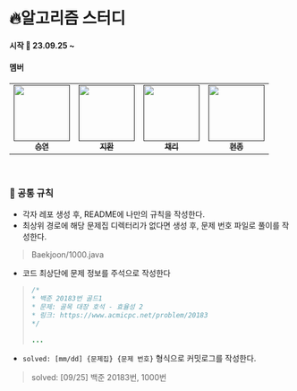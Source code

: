 # 🔥알고리즘 스터디
#### 시작 🚩 23.09.25 ~
#### 멤버
<table>
  <tbody>
    <tr>
      <td align="center">
        <a href="">
          <img src="https://avatars.githubusercontent.com/u/49530253?v=4" width="100px;" alt=""/>
          <br/>
          <sub><b> 승연 </b></sub>
        </a>
      </td>
      <td align="center">
        <a href="">
          <img src="https://avatars.githubusercontent.com/u/111403658?v=4" width="100px;" alt=""/>
          <br/>
          <sub><b> 지환 </b></sub>
        </a>
      </td>
      <td align="center">
        <a href="">
          <img src="https://avatars.githubusercontent.com/u/109569066?v=4" width="100px;" alt=""/>
          <br/>
          <sub><b> 채리 </b></sub>
        </a>
      </td>
      <td align="center">
        <a href="">
          <img src="https://avatars.githubusercontent.com/u/70827921?v=4" width="100px;" alt=""/>
          <br/>
          <sub><b> 현종 </b></sub>
        </a>
      </td>
  </tbody>
</table>

<br>

### 🧊 공통 규칙
- 각자 레포 생성 후, README에 나만의 규칙을 작성한다.
- 최상위 경로에 해당 문제집 디렉터리가 없다면 생성 후, 문제 번호 파일로 풀이를 작성한다.  
> Baekjoon/1000.java  
- 코드 최상단에 문제 정보를 주석으로 작성한다
> ```java
> /*
> * 백준 20183번 골드1
> * 문제: 골목 대장 호석 - 효율성 2
> * 링크: https://www.acmicpc.net/problem/20183
> */
> 
> ...
> ```
- `solved: [mm/dd] {문제집} {문제 번호}` 형식으로 커밋로그를 작성한다.  
> solved: [09/25] 백준 20183번, 1000번
